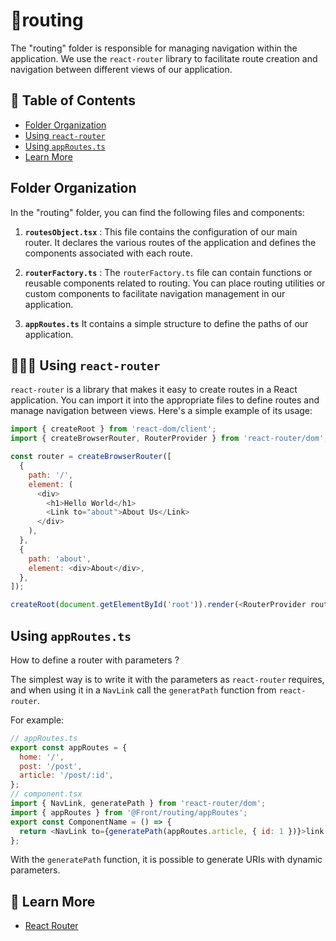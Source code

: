 # 📁routing

The "routing" folder is responsible for managing navigation within the application. We use the `react-router` library to facilitate route creation and navigation between different views of our application.

## 📑 Table of Contents

- [Folder Organization](#folder-organization)
- [Using `react-router`](#react-router)
- [Using `appRoutes.ts`](#using-appRoutes)
- [Learn More](#learn-more)

## <span id="folder-organization">Folder Organization</span>

In the "routing" folder, you can find the following files and components:

1. **`routesObject.tsx`** : This file contains the configuration of our main router. It declares the various routes of the application and defines the components associated with each route.

2. **`routerFactory.ts`** : The `routerFactory.ts` file can contain functions or reusable components related to routing. You can place routing utilities or custom components to facilitate navigation management in our application.

3. **`appRoutes.ts`** It contains a simple structure to define the paths of our application.

## <span id="react-router">🧑🏻‍💻 Using `react-router` </span>

`react-router` is a library that makes it easy to create routes in a React application. You can import it into the appropriate files to define routes and manage navigation between views. Here's a simple example of its usage:

```javascript
import { createRoot } from 'react-dom/client';
import { createBrowserRouter, RouterProvider } from 'react-router/dom';

const router = createBrowserRouter([
  {
    path: '/',
    element: (
      <div>
        <h1>Hello World</h1>
        <Link to="about">About Us</Link>
      </div>
    ),
  },
  {
    path: 'about',
    element: <div>About</div>,
  },
]);

createRoot(document.getElementById('root')).render(<RouterProvider router={router} />);
```

## <span id="using-appRoutes">Using `appRoutes.ts`</span>

How to define a router with parameters ?

The simplest way is to write it with the parameters as `react-router` requires, and when using it in a `NavLink` call the `generatPath` function from `react-router`.

For example:

```javascript
// appRoutes.ts
export const appRoutes = {
  home: '/',
  post: '/post',
  article: '/post/:id',
};
// component.tsx
import { NavLink, generatePath } from 'react-router/dom';
import { appRoutes } from '@Front/routing/appRoutes';
export const ComponentName = () => {
  return <NavLink to={generatePath(appRoutes.article, { id: 1 })}>link to article 1</NavLink>;
};
```

With the `generatePath` function, it is possible to generate URIs with dynamic parameters.

## <span id="learn-more">🙇 Learn More</span>

- [React Router](https://reactrouter.com/en/main/start/overview)
